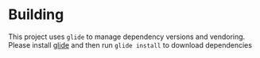 Building
===

This project uses `glide` to manage dependency versions and vendoring. Please install
[glide](https://github.com/Masterminds/glide) and then run `glide install` to download dependencies